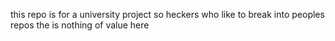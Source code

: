this repo is for a university project so heckers who like to break into peoples repos the is nothing of value here 

